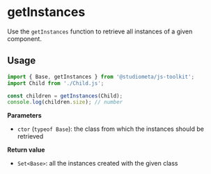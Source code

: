 # getInstances

Use the `getInstances` function to retrieve all instances of a given component.

## Usage

```js
import { Base, getInstances } from '@studiometa/js-toolkit';
import Child from './Child.js';

const children = getInstances(Child);
console.log(children.size); // number
```

**Parameters**

- `ctor` (`typeof Base`): the class from which the instances should be retrieved

**Return value**

- `Set<Base>`: all the instances created with the given class
